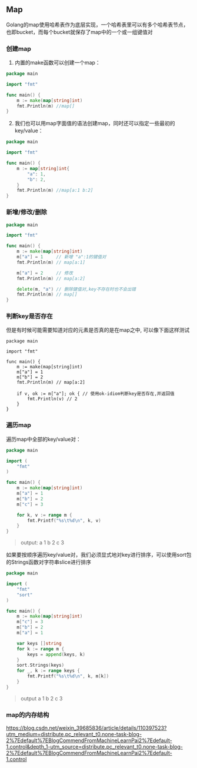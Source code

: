 ## Map
Golang的map使用哈希表作为底层实现，一个哈希表里可以有多个哈希表节点，也即bucket，而每个bucket就保存了map中的一个或一组键值对
### 创建map
1. 内置的make函数可以创建一个map：
```go
package main

import "fmt"

func main() {
	m := make(map[string]int)
	fmt.Println(m) //map[]
}
```
2. 我们也可以用map字面值的语法创建map，同时还可以指定一些最初的key/value：
```go
package main

import "fmt"

func main() {
	m := map[string]int{
		"a": 1,
		"b": 2,
	}
	fmt.Println(m) //map[a:1 b:2]
}
```
### 新增/修改/删除
```go
package main

import "fmt"

func main() {
	m := make(map[string]int)
	m["a"] = 1     // 新增 "a":1的键值对
	fmt.Println(m) // map[a:1]

	m["a"] = 2     // 修改
	fmt.Println(m) // map[a:2]

	delete(m, "a") // 删除键值对,key不存在时也不会出错
	fmt.Println(m) // map[]
}
```
### 判断key是否存在
但是有时候可能需要知道对应的元素是否真的是在map之中, 可以像下面这样测试
```
package main

import "fmt"

func main() {
	m := make(map[string]int)
	m["a"] = 1
	m["b"] = 2
	fmt.Println(m) // map[a:2]

	if v, ok := m["a"]; ok { // 使用ok-idiom判断key是否存在,并返回值
		fmt.Println(v) // 2
	}
}
```

### 遍历map
遍历map中全部的key/value对：
```go
package main

import (
	"fmt"
)

func main() {
	m := make(map[string]int)
	m["a"] = 1
	m["b"] = 2
	m["c"] = 3

	for k, v := range m {
		fmt.Printf("%s\t%d\n", k, v)
	}
}
```
> output:
> a	1
b	2
c	3

如果要按顺序遍历key/value对，我们必须显式地对key进行排序，可以使用sort包的Strings函数对字符串slice进行排序
```go
package main

import (
	"fmt"
	"sort"
)

func main() {
	m := make(map[string]int)
	m["c"] = 3
	m["b"] = 2
	m["a"] = 1

	var keys []string
	for k := range m {
		keys = append(keys, k)
	}
	sort.Strings(keys)
	for _, k := range keys {
		fmt.Printf("%s\t%d\n", k, m[k])
	}
}
```
> output
> a	1
b	2
c	3

### map的内存结构

https://blog.csdn.net/weixin_39685836/article/details/110397523?utm_medium=distribute.pc_relevant_t0.none-task-blog-2%7Edefault%7EBlogCommendFromMachineLearnPai2%7Edefault-1.control&depth_1-utm_source=distribute.pc_relevant_t0.none-task-blog-2%7Edefault%7EBlogCommendFromMachineLearnPai2%7Edefault-1.control